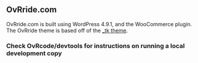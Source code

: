 ## OvRride.com

OvRride.com is built using WordPress 4.9.1, and the WooCommerce plugin. The OvRride theme is based off of the [_tk theme](https://github.com/Themekraft/_tk/).



### Check OvRcode/devtools for instructions on running a local development copy
